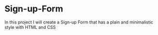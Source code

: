 # Sign-up-Form
In this project I will create a Sign-up Form that has a plain and minimalistic style with HTML and CSS